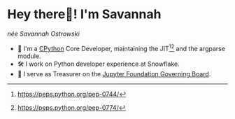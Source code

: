 # **Hey there👋! I'm Savannah** 
_née Savannah Ostrowski_

- 🐍 I'm a [CPython](https://github.com/python/cpython) Core Developer, maintaining the JIT[^1][^2] and the argparse module.
- 🛠 I work on Python developer experience at Snowflake.
- 🧪 I serve as Treasurer on the [Jupyter Foundation Governing Board](https://jupyter.org/governance/people.html#jupyter-foundation-governing-board).

[^1]: https://peps.python.org/pep-0744/
[^2]: https://peps.python.org/pep-0774/
